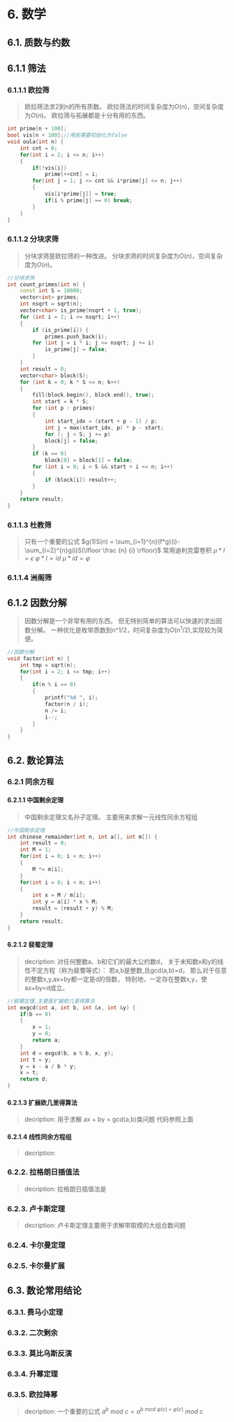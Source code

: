# 6. 数学

## 6.1. 质数与约数

## 6.1.1 筛法

### 6.1.1.1 欧拉筛

> 欧拉筛法求2到n的所有质数。
> 欧拉筛法的时间复杂度为$O$($n$)，空间复杂度为$O$($n$)。
> 欧拉筛与拓展都是十分有用的东西。

```cpp
int prime[n + 100];
bool vis[n + 100];//用前需要初始化为false
void oula(int n) {
    int cnt = 0;
    for(int i = 2; i <= n; i++)
    {
        if(!vis[i])
            prime[++cnt] = i;
        for(int j = 1; j <= cnt && i*prime[j] <= n; j++)
        {
            vis[i*prime[j]] = true;
            if(i % prime[j] == 0) break;
        }
    }
}
```

### 6.1.1.2 分块求筛

> 分块求筛是欧拉筛的一种改进。
> 分块求筛的时间复杂度为$O$($n$)，空间复杂度为$O$($n$)。

```cpp
//分块求筛
int count_primes(int n) {
    const int S = 10000;
    vector<int> primes;
    int nsqrt = sqrt(n);
    vector<char> is_prime(nsqrt + 1, true);
    for (int i = 2; i <= nsqrt; i++) 
    {
        if (is_prime[i]) {
            primes.push_back(i);
        for (int j = i * i; j <= nsqrt; j += i) 
            is_prime[j] = false;
        }
    }
    int result = 0;
    vector<char> block(S);
    for (int k = 0; k * S <= n; k++) 
    {
        fill(block.begin(), block.end(), true);
        int start = k * S;
        for (int p : primes) 
        {
            int start_idx = (start + p - 1) / p;
            int j = max(start_idx, p) * p - start;
            for (; j < S; j += p) 
            block[j] = false;
        }
        if (k == 0) 
            block[0] = block[1] = false;
        for (int i = 0; i < S && start + i <= n; i++) 
        {
            if (block[i]) result++;
        }
    }
    return result;
}
```

### 6.1.1.3 杜教筛

>只有一个重要的公式
>$g(1)S(n) = \sum_{i=1}^{n}(f*g)(i)-\sum_{i=2}^{n}g(i)S(\lfloor \frac {n} {i} \rfloor)$
>常用迪利克雷卷积
>$\mu*I=\epsilon$
>$\varphi*I=id$
>$\mu*id=\varphi$

### 6.1.1.4 洲阁筛

## 6.1.2 因数分解

> 因数分解是一个非常有用的东西。
> 但无特别简单的算法可以快速的求出因数分解。
> 一种优化是枚举质数到n^1/2，时间复杂度为$O$($n^1/2$),实现较为简便。

```cpp
//因数分解
void factor(int n) {
    int tmp = sqrt(n);
    for(int i = 2; i <= tmp; i++)
    {
        if(n % i == 0)
        {
            printf("%d ", i);
            factor(n / i);
            n /= i;
            i--;
        }
    }
}
```

## 6.2. 数论算法

### 6.2.1 同余方程

#### 6.2.1.1 中国剩余定理

> 中国剩余定理又名孙子定理。
> 主要用来求解一元线性同余方程组

```cpp
//中国剩余定理
int chinese_remainder(int n, int a[], int m[]) {
    int result = 0;
    int M = 1;
    for(int i = 0; i < n; i++)
    {
        M *= m[i];
    }
    for(int i = 0; i < n; i++)
    {
        int x = M / m[i];
        int y = a[i] * x % M;
        result = (result + y) % M;
    }
    return result;
}
```

#### 6.2.1.2 裴蜀定理

> decription:
> 对任何整数a、b和它们的最大公约数d，
> 关于未知数x和y的线性不定方程（称为裴蜀等式）：
> 若a,b是整数,且gcd(a,b)=d，
> 那么对于任意的整数x,y,ax+by都一定是d的倍数，
> 特别地，一定存在整数x,y，使ax+by=d成立。

```cpp
//裴蜀定理,主要是扩展欧几里得算法
int exgcd(int a, int b, int &x, int &y) {
    if(b == 0)
    {
        x = 1;
        y = 0;
        return a;
    }
    int d = exgcd(b, a % b, x, y);
    int t = y;
    y = x - a / b * y;
    x = t;
    return d;
}
```

#### 6.2.1.3 扩展欧几里得算法

> decription:
> 用于求解 ax + by = gcd(a,b)类问题
> 代码参照上面

#### 6.2.1.4 线性同余方程组

> decription:

### 6.2.2. 拉格朗日插值法

> decription:
> 拉格朗日插值法是

### 6.2.3. 卢卡斯定理

> decription:
> 卢卡斯定理主要用于求解带取模的大组合数问题

### 6.2.4. 卡尔曼定理

### 6.2.5. 卡尔曼扩展

## 6.3. 数论常用结论

### 6.3.1. 费马小定理

### 6.3.2. 二次剩余

### 6.3.3. 莫比乌斯反演

### 6.3.4. 升幂定理

### 6.3.5. 欧拉降幂

> decription:
> 一个重要的公式
> $a^b\ mod\ c=a ^{b\ mod\ \varphi(c)+\varphi(c)}\ mod\ c$
> 
